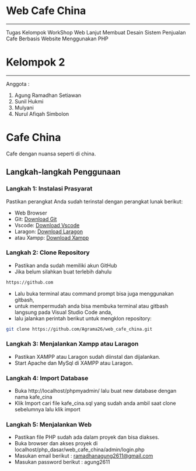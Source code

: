 # **Web Cafe China**

---

Tugas Kelompok WorkShop Web Lanjut Membuat Desain Sistem Penjualan Cafe Berbasis Website Menggunakan PHP

# **Kelompok 2**

---

Anggota :

1. Agung Ramadhan Setiawan
2. Sunil Hukmi
3. Mulyani
4. Nurul Afiqah Simbolon

# Cafe China

Cafe dengan nuansa seperti di china.

## Langkah-langkah Penggunaan

### Langkah 1: Instalasi Prasyarat

Pastikan perangkat Anda sudah terinstal dengan perangkat lunak berikut:

- Web Browser
- Git: [Download Git](https://git-scm.com/)
- Vscode: [Download Vscode](https://code.visualstudio.com/)
- Laragon: [Download Laragon](https://laragon.org/)
- atau Xampp: [Download Xampp](https://www.apachefriends.org/)

### Langkah 2: Clone Repository

- Pastikan anda sudah memiliki akun GitHub
- Jika belum silahkan buat terlebih dahulu

```bash
https://github.com
```

- Lalu buka terminal atau command prompt bisa juga menggunakan gitbash,
- untuk mempermudah anda bisa membuka terminal atau gitbash langsung pada Visual Studio Code anda,
- lalu jalankan perintah berikut untuk mengklon repository:

```bash
git clone https://github.com/Agrama26/web_cafe_china.git

```

### Langkah 3: Menjalankan Xampp atau Laragon

- Pastikan XAMPP atau Laragon sudah diinstal dan dijalankan.
- Start Apache dan MySql di XAMPP atau Laragon.

### Langkah 4: Import Database

- Buka http://localhost/phpmyadmin/ lalu buat new database dengan nama kafe_cina
- Klik Import cari file kafe_cina.sql yang sudah anda ambil saat clone sebelumnya lalu klik import

### Langkah 5: Menjalankan Web

- Pastikan file PHP sudah ada dalam proyek dan bisa diakses.
- Buka browser dan akses proyek di localhost/php_dasar/web_cafe_china/admin/login.php
- Masukan email berikut : ramadhanagung2611@gmail.com
- Masukan password berikut : agung2611
